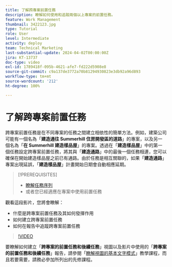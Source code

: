 ```yaml
---
title: 了解跨專案前置任務
description: 瞭解如何使用和追蹤兩個以上專案的前置任務。
feature: Work Management
thumbnail: 3422123.jpg
type: Tutorial
role: User
level: Intermediate
activity: deploy
team: Technical Marketing
last-substantial-update: 2024-04-02T00:00:00Z
jira: KT-13737
doc-type: video
exl-id: 1789418f-095b-4621-afe7-fd222d5908e8
source-git-commit: c9a137de3772a70b81294930823e3db92a96d893
workflow-type: tm+mt
source-wordcount: '212'
ht-degree: 100%

---
```


# 了解跨專案前置任務

跨專案前置任務是在不同專案的任務之間建立相依性的簡單方法。例如，建築公司可能有一個名為「**建造通往 Summerhill 住房開發區的道路**」的專案，以及另一個名為「**在 Summerhill 建造樣品屋**」的專案。透過在「**建造樣品屋**」中的第一個任務設定跨專案前置任務，將其與「**建造通路**」中的最後一個任務相連，您可以確保在開始建造樣品屋之前已有通路。由於任務是相互關聯的，如果「**建造通路**」專案出現延誤，「**建造樣品屋**」計畫開始日期會自動相應延期。

>[!PREREQUISITES]
>
>* [瞭解任務序列](https://experienceleague.adobe.com/docs/workfront-learn/tutorials-workfront/manage-work/tasks/learn-to-sequence-tasks.html?lang=zh-Hant)
>* 或者您已經適應在專案中使用前置任務


觀看這段影片，您將會瞭解：

* 什麼是跨專案前置任務及其如何發揮作用
* 如何建立跨專案前置任務
* 如何在報告中追蹤跨專案前置任務

>[!VIDEO](https://video.tv.adobe.com/v/3422123/?quality=12&learn=on)

要瞭解如何建立「**跨專案的前置任務和後續任務**」視圖以及影片中使用的「**跨專案的前置任務和後續任務**」報告，請參閱「[瞭解視圖的基本文字模式](https://experienceleague.adobe.com/docs/workfront-learn/tutorials-workfront/reporting/intermediate-reporting/basic-text-mode-for-views.html?lang=zh-Hant)」教學課程，而且若要需要，請務必參加所列出的先修課程。
